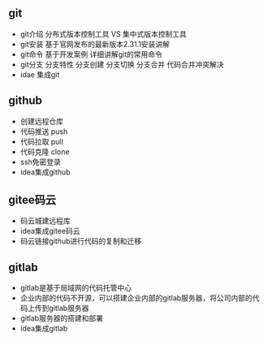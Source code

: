 ## git
*   git介绍 分布式版本控制工具 VS 集中式版本控制工具
*   git安装 基于官网发布的最新版本2.31.1安装讲解
*   git命令 基于开发案例 详细讲解git的常用命令
*   git分支 分支特性 分支创建 分支切换 分支合并 代码合并冲突解决
*   idae 集成git
    
## github
* 创建远程仓库
* 代码推送 push
* 代码拉取 pull
* 代码克隆 clone
* ssh免密登录
* idea集成github

## gitee码云
* 码云城建远程库
* idea集成gitee码云
* 码云链接github进行代码的复制和迁移
  
## gitlab
* gitlab是基于局域网的代码托管中心
* 企业内部的代码不开源，可以搭建企业内部的gitlab服务器，将公司内部的代码上传到gitlab服务器
* gitlab服务器的搭建和部署
* idea集成gitlab